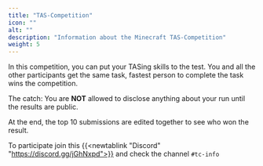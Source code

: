 ```yaml
---
title: "TAS-Competition"
icon: ""
alt: ""
description: "Information about the Minecraft TAS-Competition"
weight: 5
---
```

In this competition, you can put your TASing skills to the test. 
You and all the other participants get the same task, fastest person to complete the task wins the competition.  
  
The catch: You are **NOT** allowed to disclose anything about your run until the results are public.  
  
At the end, the top 10 submissions are edited together to see who won the result.  
  
To participate join this {{<newtablink "Discord" "https://discord.gg/jGhNxpd">}} and check the channel `#tc-info`